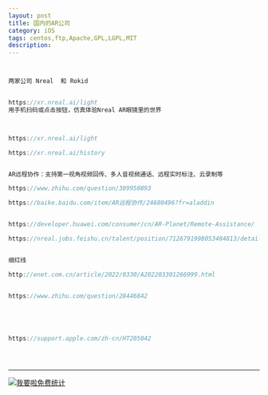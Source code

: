 ```yaml
---
layout: post
title: 国内的AR公司
category: iOS
tags: centos,ftp,Apache,GPL,LGPL,MIT
description: 
---
```


```javascript


两家公司 Nreal  和 Rokid


https://xr.nreal.ai/light 
用手机扫码或点击按钮，仿真体验Nreal AR眼镜里的世界



https://xr.nreal.ai/light

https://xr.nreal.ai/history


AR远程协作：支持第一视角视频回传、多人音视频通话、远程实时标注、云录制等

https://www.zhihu.com/question/389950893

https://baike.baidu.com/item/AR远程协作/24680496?fr=aladdin


https://developer.huawei.com/consumer/cn/AR-Planet/Remote-Assistance/

https://nreal.jobs.feishu.cn/talent/position/7126791998053484813/detail


细红线

http://enet.com.cn/article/2022/0330/A202203301266999.html


https://www.zhihu.com/question/28446842





https://support.apple.com/zh-cn/HT205042





```



---


<script language="javascript" type="text/javascript" src="//js.users.51.la/19176892.js"></script>
<noscript><a href="//www.51.la/?19176892" target="_blank"><img alt="&#x6211;&#x8981;&#x5566;&#x514D;&#x8D39;&#x7EDF;&#x8BA1;" src="//img.users.51.la/19176892.asp" style="border:none" /></a></noscript>


